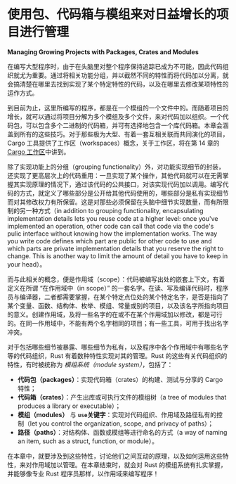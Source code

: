 # 使用包、代码箱与模组来对日益增长的项目进行管理

**Managing Growing Projects with Packages, Crates and Modules**


在编写大型程序时，由于在头脑里对整个程序保持追踪已成为不可能，因此代码组织就尤为重要。通过将相关功能分组，并以截然不同的特性而将代码加以分离，就会搞清楚在哪里去找到实现了某个特定特性的代码，以及在哪里去修改某项特性的运作方式。

到目前为止，这里所编写的程序，都是在一个模组的一个文件中的。而随着项目的增长，就可以通过将项目分解为多个模组及多个文件，来对代码加以组织。一个代码包，可以包含多个二进制的代码箱，并可有选择地包含一个库代码箱。本章会涵盖到所有的这些技巧。对于那些极为大型、有着一套互相关联而共同演化的项目，Cargo 工具提供了工作区（workspaces）概念，关于工作区，将在第 14 章的 [Cargo 工作区](Ch14_More_about_Cargo_and_Crates_io.md#cargo-工作区)中讲到。

除了实现功能上的分组（grouping functionality）外，对功能实现细节的封装，还实现了更高层次上的代码重用：一旦实现了某个操作，其他代码就可以在无需掌握其实现原理的情况下，通过该代码的公共接口，对该实现代码加以调用。编写代码的方式，就定义了哪些部分是公开给其他代码使用的，哪些部分是私有实现细节而对其修改权力有所保留。这是对那些必须保留在头脑中细节实现数量，而有所限制的另一种方式（in addition to grouping functionality, encapsulating implementation details lets you reuse code at a higher level: once you've implemented an operation, other code can call that code via the code's pulic interface without knowing how the implementation works. The way you write code defines which part are public for other code to use and which parts are private implementation details that you reserve the right to change. This is another way to limit the amount of detail you have to keep in your head）。

而与此相关的概念，便是作用域（scope）：代码被编写出处的嵌套上下文，有着定义在所谓 “在作用域中（in scope）” 的一套名字。在读、写及编译代码时，程序员与编译器，二者都需要掌握，在某个特定点位处的某个特定名字，是否是指向了某个变量、函数、结构体、枚举、模组、常量或别的项目，以及该名字所指向项目的意义。创建作用域，及将一些名字的在或不在某个作用域加以修改，都是可行的。在同一作用域中，不能有两个名字相同的项目；有一些工具，可用于找出名字冲突。

对于包括哪些细节被暴露、哪些细节为私有，以及程序中各个作用域中有哪些名字等的代码组织，Rust 有着数种特性实现对其的管理。Rust 的这些有关代码组织的特性，有时被统称为 *模组系统（module system）*，包括了：

- **代码包（packages）**：实现代码箱（crates）的构建、测试与分享的 Cargo 特性；
- **代码箱（crates）**：产生出库或可执行文件的模组树（a tree of modules that produces a library or executable）；
- **模组（modules）** 与 **`use`关键字**：实现对代码组织、作用域及路径私有的控制（let you control the organization, scope, and privacy of paths）；
- **路径（paths）**：对结构体、函数或模组等进行命名的方式（a way of naming an item, such as a struct, function, or module）。

在本章中，就要涉及到这些特性，讨论他们之间互动的原理，以及如何运用这些特性，来对作用域加以管理。在本章结束时，就会对 Rust 的模组系统有扎实掌握，并能够像专业 Rust 程序员那样，以作用域来编写程序！
